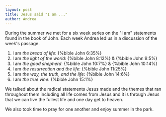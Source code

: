 ```yaml
---
layout: post
title: Jesus said "I am ..."
author: Andrea
---
```


During the summer we met for a six week series on the "I am" statements
found in the book of John. Each week Andrea led us in a discussion of
the week's passage.

1. I am *the bread of life*: {%bible John 6:35%}
2. I am *the light of the world*: {%bible John 8:12%} & {%bible John 9:5%}
3. I am *the good shepherd*: {%bible John 10:7%} & {%bible John 10:14%}
4. I am *the resurrection and the life*: {%bible John 11:25%}
5. I am *the way, the truth, and the life*: {%bible John 14:6%}
6. I am *the true vine*: {%bible John 15:1%}

We talked about the radical statements Jesus made and the themes that
ran throughout them including all life comes from Jesus and it is
through Jesus that we can live the fullest life and one day get to
heaven.

We also took time to pray for one another and enjoy summer in the park.
